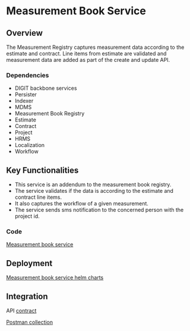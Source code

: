 # Measurement Book Service

## Overview

The Measurement Registry captures measurement data according to the estimate and contract. Line items from estimate are validated and measurement data are added as part of the create and update API.

### Dependencies

* DIGIT backbone services
* Persister
* Indexer
* MDMS
* Measurement Book Registry
* Estimate
* Contract
* Project
* HRMS
* Localization
* Workflow

## Key Functionalities

* This service is an addendum to the measurement book registry.
* The service validates if the data is according to the estimate and contract line items.
* It also captures the workflow of a given measurement.
* The service sends sms notification to the concerned person with the project id.

### Code

[Measurement book service](https://github.com/egovernments/DIGIT-Works/tree/6d58b3f8674334f2ad4b838bb383253faa9fe092/backend/measurement-service)

## Deployment

[Measurement book service helm charts](https://github.com/egovernments/DIGIT-DevOps/tree/2f99b0978d5581b30cf10ffbae27e8d48d309948/deploy-as-code/helm/charts/digit-works/backend/measurement-service)

## Integration

API [contract](../architecture/low-level-design/services/detailed-measurement-book.md#api-contract-link)

[Postman collection](https://github.com/egovernments/DIGIT-Works/blob/6afb2f0df23c43c67c252ddf8817c6d79481a73b/backend/measurement-service/docs/Measurement.postman\_collection.json)
